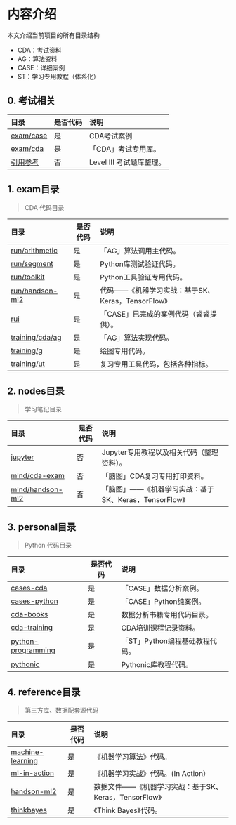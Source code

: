 # 内容介绍

本文介绍当前项目的所有目录结构

* CDA：考试资料
* AG：算法资料
* CASE：详细案例
* ST：学习专用教程（体系化）

## 0. 考试相关

|目录|是否代码|说明|
|:---|---|:---|
|[exam/case](exam/case)|是|CDA考试案例|
|[exam/cda](exam/examination)|是|「CDA」考试专用库。|
|[引用参考](https://github.com/silentbalanceyh/cda-qa/README.md)|否|Level III 考试题库整理。|

## 1. exam目录

> CDA 代码目录

|目录|是否代码|说明|
|:---|---|:---|
|[run/arithmetic](exam/run/arithmetic)|是|「AG」算法调用主代码。|
|[run/segment](exam/run/segment)|是|Python库测试验证代码。|
|[run/toolkit](exam/run/toolkit)|是|Python工具验证专用代码。|
|[run/handson-ml2](exam/run/handson-ml2)|是|代码——《机器学习实战：基于SK、Keras，TensorFlow》|
|[rui](exam/rui)|是|「CASE」已完成的案例代码（睿睿提供）。|
|[training/cda/ag](exam/training/cda/ag)|是|「AG」算法实现代码。|
|[training/g](exam/training/g)|是|绘图专用代码。|
|[training/ut](exam/training/ut)|是|复习专用工具代码，包括各种指标。|

## 2. nodes目录

> 学习笔记目录

|目录|是否代码|说明|
|:---|---|:---|
|[jupyter](nodes/jupyter)|否|Jupyter专用教程以及相关代码（整理资料）。|
|[mind/cda-exam](nodes/mind/cda-exam)|否|「脑图」CDA复习专用打印资料。|
|[mind/handson-ml2](nodes/mind/handson-ml2)|否|「脑图」——《机器学习实战：基于SK、Keras，TensorFlow》|

## 3. personal目录

> Python 代码目录

|目录|是否代码|说明|
|:---|---|:---|
|[cases-cda](personal/cases-cda)|是|「CASE」数据分析案例。|
|[cases-python](personal/cases-python)|是|「CASE」Python纯案例。|
|[cda-books](personal/cda-books)|是|数据分析书籍专用代码目录。|
|[cda-training](personal/cda-training)|是|CDA培训课程记录资料。|
|[python-programming](personal/python-programming)|是|「ST」Python编程基础教程代码。|
|[pythonic](personal/pythonic)|是|Pythonic库教程代码。|

## 4. reference目录

> 第三方库、数据配套源代码

|目录|是否代码|说明|
|:---|---|:---|
|[machine-learning](reference/machine-learning)|是|《机器学习算法》代码。|
|[ml-in-action](reference/ml-in-action)|是|《机器学习实战》代码。(In Action）|
|[handson-ml2](reference/handson-ml2)|是|数据文件——《机器学习实战：基于SK、Keras，TensorFlow》|
|[thinkbayes](reference/thinkbayes)|是|《Think Bayes》代码。|
